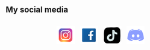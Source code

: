 ## My social media
<div style="display: flex; justify-content: center;">
    <p>
        <a href="https://www.instagram.com/_nhathuynguyen_/"><img style="margin-inline: 5px;" src="/assets/img/instagram-logo.png" alt="instagram"></a>
        <a href="https://www.facebook.com/nhathuynguyenn"><img style="margin-inline: 5px;" src="/assets/img/facebook-logo.png" alt="facebook"></a>
        <a href="https://www.tiktok.com/@_nhathuynguyen"><img style="margin-inline: 5px;" src="/assets/img/tiktok-logo.png" alt="tiktok"></a>
        <a href="https://discord.gg/3GhWXn4S"><img style="margin-inline: 5px;" src="/assets/img/discord-logo.png" alt="discord"></a>
    </p>
</div>
